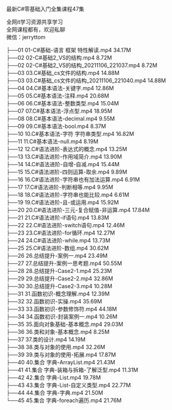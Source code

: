 最新C#零基础入门全集课程47集

全网it学习资源共享学习<br>全网课程都有，欢迎私聊<br>微信：jerryttom<br>

├──01 01-C#基础-语言 框架 特性解读.mp4 34.17M<br> ├──02 02-C#基础2_VS的结构.mp4 8.72M<br> ├──02 02-C#基础2_VS的结构_20211106_221037.mp4 8.72M<br> ├──03 03.C#基础_cs文件的结构.mp4 14.88M<br> ├──03 03.C#基础_cs文件的结构_20211106_221040.mp4 14.88M<br> ├──04 04.C#基本语法-关键字.mp4 12.86M<br> ├──05 05.C#基本语法-注释.mp4 20.68M<br> ├──06 06.C#基本语法-整数类型.mp4 15.04M<br> ├──07 07.C#基本语法-浮点型.mp4 18.95M<br> ├──08 08.C#基本语法-decimal.mp4 9.55M<br> ├──09 09.C#基本语法-bool.mp4 8.37M<br> ├──10 10.C#基本语法-字符 字符串类型.mp4 16.82M<br> ├──11 11.C#基本语法-null.mp4 8.19M<br> ├──12 12.C#语法进阶-表达式的概念.mp4 13.25M<br> ├──13 13.C#语法进阶-作用域简介.mp4 13.90M<br> ├──14 14.C#语法进阶-自增-自减.mp4 15.44M<br> ├──15 15.C#语法进阶-四则运算-取余.mp4 9.89M<br> ├──16 16.C#语法进阶-字符串也有加法运算.mp4 6.91M<br> ├──17 17.C#语法进阶-判断相等.mp4 9.95M<br> ├──18 18.C#语法进阶-字符串也能比较.mp4 6.61M<br> ├──19 19.C#语法进阶-且-或运用.mp4 15.92M<br> ├──20 20.C#语法进阶-三元-复合赋值-非运算.mp4 17.84M<br> ├──21 21.C#语法进阶-if语句.mp4 13.83M<br> ├──22 22.C#语法进阶-switch语句.mp4 12.46M<br> ├──23 23.C#语法进阶-for循环.mp4 12.27M<br> ├──24 24.C#语法进阶-while.mp4 13.73M<br> ├──25 25.C#语法进阶-数组.mp4 30.62M<br> ├──26 26.总结提升-案例一.mp4 23.49M<br> ├──27 27.总结提升-案例一思考题.mp4 50.55M<br> ├──28 28.总结提升-Case2-1.mp4 25.23M<br> ├──29 29.总结提升-Case2-2.mp4 32.86M<br> ├──30 30.总结提升-Case2-3.mp4 10.28M<br> ├──31 31.函数初识-概念理解.mp4 12.39M<br> ├──32 32.函数初识-实操.mp4 35.69M<br> ├──33 33.函数初识-参数修饰符.mp4 44.18M<br> ├──34 34.函数初识-封装案例一.mp4 10.26M<br> ├──35 35.面向对象基础-基本概念.mp4 29.03M<br> ├──36 36.类和对象-基本概念.mp4 8.25M<br> ├──37 37.类的设计.mp4 14.19M<br> ├──38 38.类与对象的使用.mp4 32.26M<br> ├──39 39.类与对象的使用-拓展.mp4 17.87M<br> ├──40 40.集合 字典-ArrayList.mp4 21.43M<br> ├──41 41.集合 字典-装箱与拆箱-了解泛型.mp4 11.31M<br> ├──42 42.集合 字典-List.mp4 19.78M<br> ├──43 43.集合 字典-List-自定义类型.mp4 22.77M<br> ├──44 44.集合 字典-字典.mp4 21.50M<br> └──45 45.集合 字典-foreach遍历.mp4 21.76M